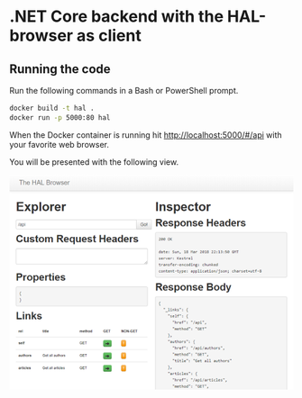 # .NET Core backend with the HAL-browser as client

## Running the code

Run the following commands in a Bash or PowerShell prompt.

```bash
docker build -t hal .
docker run -p 5000:80 hal
```

When the Docker container is running hit [http://localhost:5000/#/api](http://localhost:5000/#/api) with your favorite web browser.

You will be presented with the following view.

![HAL-browser](hal-browser.png)